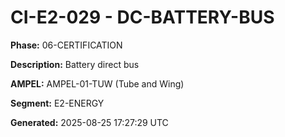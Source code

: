 # CI-E2-029 - DC-BATTERY-BUS

**Phase:** 06-CERTIFICATION

**Description:** Battery direct bus

**AMPEL:** AMPEL-01-TUW (Tube and Wing)

**Segment:** E2-ENERGY

**Generated:** 2025-08-25 17:27:29 UTC
